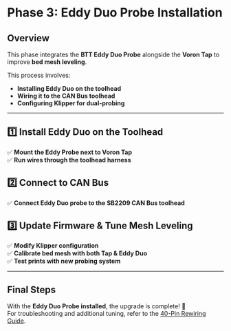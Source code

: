 # Phase 3: Eddy Duo Probe Installation

## Overview
This phase integrates the **BTT Eddy Duo Probe** alongside the **Voron Tap** to improve **bed mesh leveling**.

This process involves:
- **Installing Eddy Duo on the toolhead**
- **Wiring it to the CAN Bus toolhead**
- **Configuring Klipper for dual-probing**

---

## **1️⃣ Install Eddy Duo on the Toolhead**
✅ **Mount the Eddy Probe next to Voron Tap**  
✅ **Run wires through the toolhead harness**  

## **2️⃣ Connect to CAN Bus**
✅ **Connect Eddy Duo probe to the SB2209 CAN Bus toolhead**  

## **3️⃣ Update Firmware & Tune Mesh Leveling**
✅ **Modify Klipper configuration**  
✅ **Calibrate bed mesh with both Tap & Eddy Duo**  
✅ **Test prints with new probing system**  

---

## Final Steps
With the **Eddy Duo Probe installed**, the upgrade is complete! 🎉  
For troubleshooting and additional tuning, refer to the [40-Pin Rewiring Guide](40-pin-rewiring.md).
